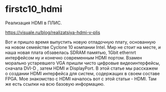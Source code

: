 # firstc10_hdmi
Реализация HDMI в ПЛИС.

https://visuale.ru/blog/realizatsiya-hdmi-v-plis

Вот и пришло время выпустить новую отладочную плату, основанную на новом семействе Cyclone 10 компании Intel. Мир не стоит на месте, и наша новая плата обзавелась SDRAM памятью, 1Gbit ethernrt интерфейсом ну и конечно современным HDMI портом. Взамен морально устаревшего VGA пришли чисто цифровые видеоинтерфейсы, сначала DVI-D , затем HDMI и DisplayPort. В этой статье мы расскажем о создании HDMI интерфейса для систем, содержащих в своем составе FPGA. Мое знакомство с HDMI началось вот с этой статьи - HDMI. Там же есть ссылки на всю базовую информацию.

